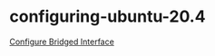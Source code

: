 # configuring-ubuntu-20.4

[Configure Bridged Interface](https://www.answertopia.com/ubuntu/creating-an-ubuntu-kvm-networked-bridge-interface/)
